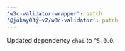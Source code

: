 ```yaml
---
'w3c-validator-wrapper': patch
'@jokay03j-v2/w3c-validator': patch
---
```


Updated dependency `chai` to `^5.0.0`.

